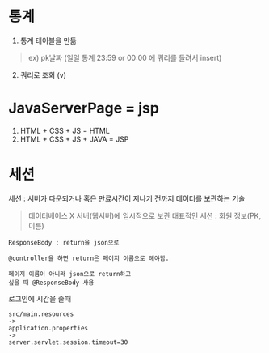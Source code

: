 # 통계
1. 통계 테이블을 만듦
>ex) pk날짜 (일일 통계 23:59 or 00:00 에 쿼리를 돌려서 insert)
2. 쿼리로 조회 (v) 

# JavaServerPage = jsp
1. HTML + CSS + JS = HTML
2. HTML + CSS + JS + JAVA = JSP

# 세션
세션 : 서버가 다운되거나 혹은 만료시간이 지나기 전까지 데이터를 보관하는 기술
> 데이터베이스 X 
> 서버(웹서버)에 임시적으로 보관
> 대표적인 세션 : 회원 정보(PK, 이름)

~~~
ResponseBody : return을 json으로

@controller을 하면 return은 페이지 이름으로 해야함.

페이지 이름이 아니라 json으로 return하고
싶을 때 @ResponseBody 사용 
~~~

로그인에 시간을 줄때
~~~
src/main.resources
->
application.properties
->
server.servlet.session.timeout=30
~~~
